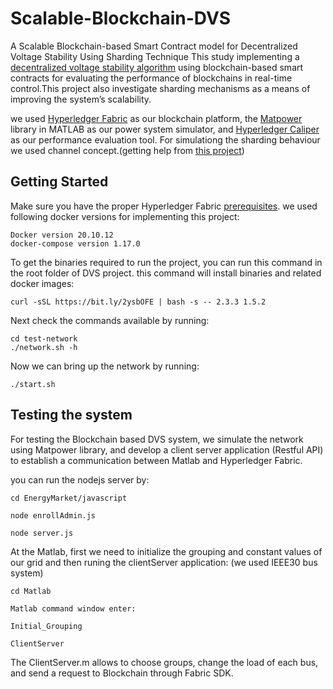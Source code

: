 # Scalable-Blockchain-DVS
A Scalable Blockchain-based Smart Contract model for Decentralized Voltage Stability Using Sharding Technique
This study implementing a [decentralized voltage stability algorithm](https://ieeexplore.ieee.org/abstract/document/9366788) using blockchain-based smart contracts for evaluating the performance of blockchains in real-time control.This project also investigate sharding mechanisms as a means of improving the system’s scalability. 





we used [Hyperledger Fabric](https://www.hyperledger.org/use/fabric) as our blockchain platform, the [Matpower](https://matpower.org/about/get-started/) library in MATLAB as our power system simulator, and [Hyperledger Caliper](https://www.hyperledger.org/use/caliper) as our performance evaluation tool. For simulationg the sharding behaviour we used channel concept.(getting help from [this project](https://github.com/blockchain-systems/ScaleSFL))


## Getting Started
Make sure you have the proper Hyperledger Fabric [prerequisites](https://hyperledger-fabric.readthedocs.io/en/release-2.2/prereqs.html). we used following docker versions for implementing this project:
```
Docker version 20.10.12
docker-compose version 1.17.0

```

To get the binaries required to run the project, you can run this command in the root folder of DVS project. this command will install binaries and related docker images:

```
curl -sSL https://bit.ly/2ysbOFE | bash -s -- 2.3.3 1.5.2

```
Next check the commands available by running:

```
cd test-network
./network.sh -h
```
Now we can bring up the network by running:

```
./start.sh

```

## Testing the system

For testing the Blockchain based DVS system, we simulate the network using Matpower library, and develop a client server application (Restful API) to establish a communication between Matlab and Hyperledger Fabric.

you can run the nodejs server by:
```
cd EnergyMarket/javascript

node enrollAdmin.js

node server.js

```

At the Matlab, first we need to initialize the grouping and constant values of our grid and then runing the clientServer application: (we used IEEE30 bus system)
```
cd Matlab

Matlab command window enter:

Initial_Grouping

ClientServer

```

The ClientServer.m allows to choose groups, change the load of each bus, and send a request to Blockchain through Fabric SDK.


